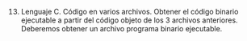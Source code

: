13. Lenguaje C. Código en varios archivos. Obtener el código binario ejecutable a partir del código objeto de los 3 archivos anteriores. Deberemos obtener un archivo programa binario ejecutable.
